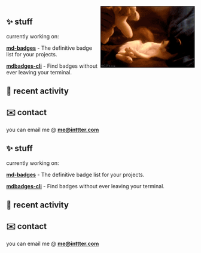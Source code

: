 <img align="right" src=".github/assets/Cat.gif" width="50%" height="50%" />

## ✨ stuff

currently working on:

<a href="https://github.com/inttter/md-badges">**md-badges**</a> - The definitive badge list for your projects.

<a href="https://github.com/inttter/mdbadges-cli">**mdbadges-cli**</a> - Find badges without ever leaving your terminal.

## 📌 recent activity

<!--START_SECTION:activity-->




<!--END_SECTION:activity-->

## ✉️ contact

you can email me @ [**me@inttter.com**](mailto:me@inttter.com)

## ✨ stuff

currently working on:

<a href="https://github.com/inttter/md-badges">**md-badges**</a> - The definitive badge list for your projects.

<a href="https://github.com/inttter/mdbadges-cli">**mdbadges-cli**</a> - Find badges without ever leaving your terminal.

## 📌 recent activity

<!--START_SECTION:activity-->




<!--END_SECTION:activity-->

## ✉️ contact

you can email me @ [**me@inttter.com**](mailto:me@inttter.com)
